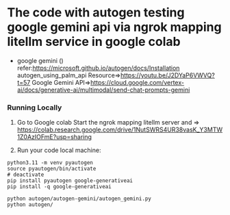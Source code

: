 # The code with autogen testing google gemini api via ngrok mapping litellm service in google colab

* google gemini () refer:https://microsoft.github.io/autogen/docs/Installation
autogen_using_palm_api Resource=>https://youtu.be/J2DYaP6VWVQ?t=57
Google Gemini API=>https://cloud.google.com/vertex-ai/docs/generative-ai/multimodal/send-chat-prompts-gemini

### Running Locally

1. Go to Google colab Start the ngrok mapping litellm server and => https://colab.research.google.com/drive/1NutSWRS4UR38vasK_Y3MTW1Z0AzIOFmE?usp=sharing

  
2. Run your code local machine:

```
python3.11 -m venv pyautogen
source pyautogen/bin/activate
# deactivate
pip install pyautogen google-generativeai
pip install -q google-generativeai

python autogen/autogen-gemini/autogen_gemini.py
python autogen/

```



